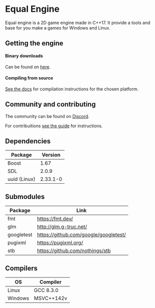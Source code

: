 # Equal Engine

Equal engine is a 2D  game engine made in C++17. It provide a tools and base for you make a games for Windows and Linux.

## Getting the engine

#### Binary downloads

Can be found on [here](https://github.com/equal-games/equal/releases).

#### Compiling from source

[See the docs](https://github.com/equal-games/equal/wiki/Compiling) for compilation instructions for the chosen platform.

## Community and contributing

The community can be found on [Discord](https://discord.gg/QHZc8xq).

For contribuitions [see the guide](https://github.com/equal-games/equal/blob/master/CONTRIBUTING.md) for instructions.

## Dependencies

| Package      | Version  |
|--------------|----------|
| Boost        | 1.67     |
| SDL          | 2.0.9    |
| uuid (Linux) | 2.33.1-0 |

## Submodules

| Package    | Link                                  |
|------------|---------------------------------------|
| fmt        | https://fmt.dev/                      |
| glm        | http://glm.g-truc.net/                |
| googletest | https://github.com/google/googletest/ |
| pugixml    | https://pugixml.org/                  |
| stb        | https://github.com/nothings/stb       |

## Compilers

| OS      | Compiler   |
|---------|------------|
| Linux   | GCC 8.3.0  |
| Windows | MSVC++142v |

